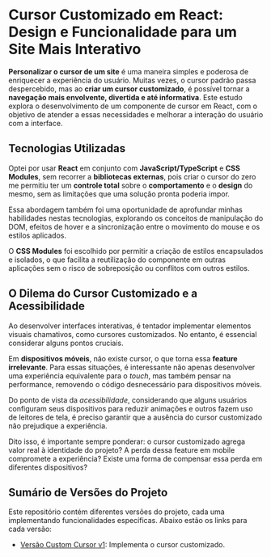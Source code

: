 # Cursor Customizado em React: Design e Funcionalidade para um Site Mais Interativo

**Personalizar o cursor de um site** é uma maneira simples e poderosa de enriquecer a experiência do usuário. Muitas vezes, o cursor padrão passa despercebido, mas ao **criar um cursor customizado**, é possível tornar a **navegação mais envolvente, divertida e até informativa**. Este estudo explora o desenvolvimento de um componente de cursor em React, com o objetivo de atender a essas necessidades e melhorar a interação do usuário com a interface.

## Tecnologias Utilizadas

Optei por usar **React** em conjunto com **JavaScript/TypeScript** e **CSS Modules**, sem recorrer a **bibliotecas externas**, pois criar o cursor do zero me permitiu ter um **controle total** sobre o **comportamento** e o **design** do mesmo, sem as limitações que uma solução pronta poderia impor. 

Essa abordagem também foi uma oportunidade de aprofundar minhas habilidades nestas tecnologias, explorando os conceitos de manipulação do DOM, efeitos de hover e a sincronização entre o movimento do mouse e os estilos aplicados.

O **CSS Modules** foi escolhido por permitir a criação de estilos encapsulados e isolados, o que facilita a reutilização do componente em outras aplicações sem o risco de sobreposição ou conflitos com outros estilos.

## O Dilema do Cursor Customizado e a Acessibilidade
Ao desenvolver interfaces interativas, é tentador implementar elementos visuais chamativos, como cursores customizados. No entanto, é essencial considerar alguns pontos cruciais.

Em **dispositivos móveis**, não existe cursor, o que torna essa **feature irrelevante**. Para essas situações, é interessante não apenas desenvolver uma experiência equivalente para o *touch*, mas também pensar na performance, removendo o código desnecessário para dispositivos móveis.

Do ponto de vista da *acessibilidade*, considerando que alguns usuários configuram seus dispositivos para reduzir animações e outros fazem uso de leitores de tela, é preciso garantir que a ausência do cursor customizado não prejudique a experiência.

Dito isso, é importante sempre ponderar: o cursor customizado agrega valor real à identidade do projeto? A perda dessa feature em mobile compromete a experiência? Existe uma forma de compensar essa perda em diferentes dispositivos?

## Sumário de Versões do Projeto

Este repositório contém diferentes versões do projeto, cada uma implementando funcionalidades específicas. Abaixo estão os links para cada versão:

- [Versão Custom Cursor v1](https://github.com/severidade/spinkicks/tree/feature/custom-cursor-v1): Implementa o cursor customizado.
